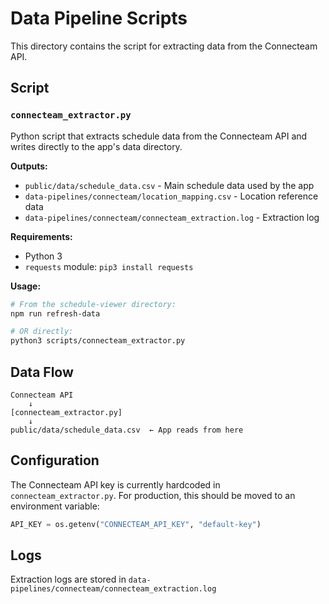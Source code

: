 # Data Pipeline Scripts

This directory contains the script for extracting data from the Connecteam API.

## Script

### `connecteam_extractor.py`
Python script that extracts schedule data from the Connecteam API and writes directly to the app's data directory.

**Outputs:**
- `public/data/schedule_data.csv` - Main schedule data used by the app
- `data-pipelines/connecteam/location_mapping.csv` - Location reference data
- `data-pipelines/connecteam/connecteam_extraction.log` - Extraction log

**Requirements:**
- Python 3
- `requests` module: `pip3 install requests`

**Usage:**
```bash
# From the schedule-viewer directory:
npm run refresh-data

# OR directly:
python3 scripts/connecteam_extractor.py
```

## Data Flow

```
Connecteam API
    ↓
[connecteam_extractor.py]
    ↓
public/data/schedule_data.csv  ← App reads from here
```

## Configuration

The Connecteam API key is currently hardcoded in `connecteam_extractor.py`. For production, this should be moved to an environment variable:

```python
API_KEY = os.getenv("CONNECTEAM_API_KEY", "default-key")
```

## Logs

Extraction logs are stored in `data-pipelines/connecteam/connecteam_extraction.log`
